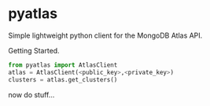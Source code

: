 # pyatlas
Simple lightweight python client for the MongoDB Atlas API.

Getting Started.

```python
from pyatlas import AtlasClient
atlas = AtlasClient(<public_key>,<private_key>)
clusters = atlas.get_clusters()
```

now do stuff...

